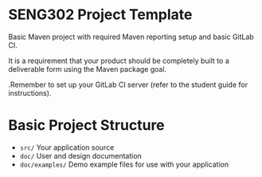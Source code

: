 # SENG302 Project Template

Basic Maven project with required Maven reporting setup and basic GitLab CI.

It is a requirement that your product should be completely built to a deliverable form using the Maven package goal.

.Remember to set up your GitLab CI server (refer to the student guide for instructions).

# Basic Project Structure
 - `src/` Your application source
 - `doc/` User and design documentation
 - `doc/examples/` Demo example files for use with your application
 

